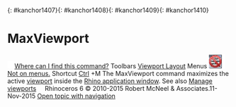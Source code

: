 ---
---

{: #kanchor1407}{: #kanchor1408}{: #kanchor1409}{: #kanchor1410}
# MaxViewport
 [![images/transparent.gif](images/transparent.gif)Where can I find this command?](javascript:void(0);) Toolbars
 [Viewport Layout](viewport-layout-toolbar.html) 
Menus
![images/-no-menu-item.png](images/-no-menu-item.png) [Not on menus.](menuwhattodo.html) 
Shortcut
 [Ctrl](ctrl-key.html) +M
The MaxViewport command maximizes the active [viewport](rhino-window.html) inside the [Rhino application window](rhino-window.html).
See also
 [Manage viewports](sak-viewports.html) 
&#160;
&#160;
Rhinoceros 6 © 2010-2015 Robert McNeel &amp; Associates.11-Nov-2015
 [Open topic with navigation](maxviewport.html) 

